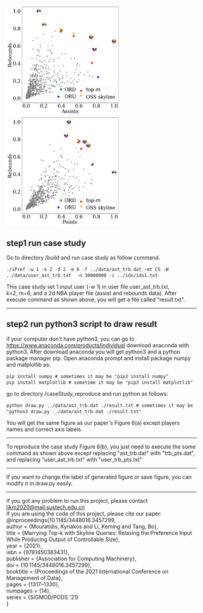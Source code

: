 <img src="../image/k2m6_ast_trb_49_51-4.png" alt="drawing" width="300"/> <img src="../image/k2m6_pts_trb_43_57-4.png" alt="drawing" width="300"/>

step1 run case study 
---------
Go to directory /build and run case study as follow command.
```
./iPref -w 1 -k 2 -d 2 -m 6 -f ../data/ast_trb.dat -mt CS -W ../data/user_ast_trb.txt  -n 30000000 -i ../idx/idx1.txt 
```

This case study set 1 input user (-w 1) in user file user_ast_trb.txt,\
k=2, m=6, and a 2d NBA player file (assist and rebounds data).
After execute command as shown above, you will get a file called "result.txt".

--------
step2 run python3 script to draw result 
--------
if your computer don't have python3, you can go to https://www.anaconda.com/products/individual
download anaconda with python3.
After download anaconda you will get python3 and a python package manager pip.
Open anaconda prompt and install package numpy and matplotlib as:
```
pip install numpy # sometimes it may be "pip3 install numpy"
pip install matplotlib # sometime it may be "pip3 install matplotlib" 
``` 
  
go to directory /caseStudy_reproduce and run python as follows:
```
python draw.py ../data/ast_trb.dat ./result.txt # sometimes it may be "python3 draw.py ../data/ast_trb.dat ./result.txt"
``` 

You will get the same figure as our paper's Figure 6(a) except players names and correct axis labels.

---------------
To reproduce the case study Figure 6(b), you just need to execute the some command as shown above except
replacing "ast_trb.dat" with "trb_pts.dat", and replacing "user_ast_trb.txt" with "user_trb_pts.txt"

---------------
If you want to change the label of generated figure or save figure, 
you can modify it in draw.py easily.  

--------------
If you got any problem to run this project, please contact likm2020@mail.sustech.edu.cn   \
If you are using the code of this project, please cite our paper: \
  @inproceedings{10.1145/3448016.3457299,\
author = {Mouratidis, Kyriakos and Li, Keming and Tang, Bo}, \
title = {Marrying Top-k with Skyline Queries: Relaxing the Preference Input While Producing Output of Controllable Size},\
year = {2021},\
isbn = {9781450383431},\
publisher = {Association for Computing Machinery},\
doi = {10.1145/3448016.3457299},\
booktitle = {Proceedings of the 2021 International Conference on Management of Data},\
pages = {1317–1330},\
numpages = {14},\
series = {SIGMOD/PODS '21}\
}

